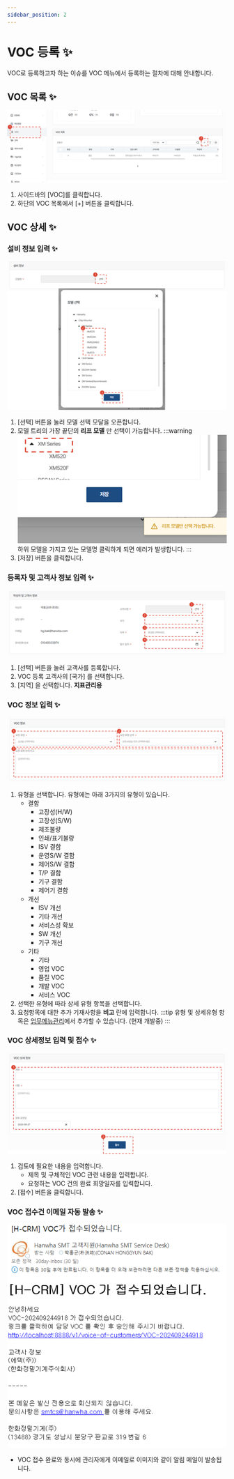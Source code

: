 ```yaml
---
sidebar_position: 2
---
```


# VOC 등록 ✨

VOC로 등록하고자 하는 이슈를 VOC 메뉴에서 등록하는 절차에 대해 안내합니다.

## VOC 목록 ✨

![001](./img/001.png)

1. 사이드바의 [VOC]를 클릭합니다.
2. 하단의 VOC 목록에서 [+] 버튼을 클릭합니다.

## VOC 상세 ✨

### 설비 정보 입력 ✨

![002](./img/002.png)

1. [선택] 버튼을 눌러 모델 선택 모달을 오픈합니다.
1. 모델 트리의 가장 끝단의 **리프 모델** 만 선택이 가능합니다.
    :::warning
    ![003](./img/003.png) <br />
    하위 모델을 가지고 있는 모델명 클릭하게 되면 에러가 발생합니다.
    :::
1. [저장] 버튼을 클릭합니다.

### 등록자 및 고객사 정보 입력 ✨

![004](./img/004.png) 

1. [선택] 버튼을 눌러 고객사를 등록합니다.
1. VOC 등록 고객사의 [국가] 를 선택합니다.
1. [지역] 을 선택합니다. **지표관리용**

### VOC 정보 입력 ✨

![005](./img/005.png) 

1. 유형을 선택합니다. 유형에는 아래 3가지의 유형이 있습니다.
    - 결함
        - 고장성(H/W)
        - 고장성(S/W)
        - 제조불량
        - 인쇄/표기불량
        - ISV 결함
        - 운영S/W 결함
        - 제어S/W 결함
        - T/P 결함
        - 기구 결함
        - 제어기 결함
    - 개선
        - ISV 개선
        - 기타 개선
        - 서비스성 확보
        - SW 개선
        - 기구 개선
    - 기타
        - 기타
        - 영업 VOC
        - 품질 VOC
        - 개발 VOC
        - 서비스 VOC
1. 선택한 유형에 따라 상세 유형 항목을 선택합니다.
1. 요청항목에 대한 추가 기재사항을 **비고** 란에 입력합니다.
:::tip
유형 및 상세유형 항목은 [업무메뉴관리](../tutorial-12-system-management/01-task-manage.md)에서 추가할 수 있습니다. (현재 개발중)
:::

### VOC 상세정보 입력 및 접수 ✨

![006](./img/006.png) 

1. 검토에 필요한 내용을 입력합니다.
    - 제목 및 구체적인 VOC 관련 내용을 입력합니다.
    - 요청하는 VOC 건의 완료 희망일자를 입력합니다.
1. [접수] 버튼을 클릭합니다.

### VOC 접수건 이메일 자동 발송 ✨

![007](./img/007.png) 

- VOC 접수 완료와 동시에 관리자에게 이메일로 이미지와 같이 알림 메일이 발송됩니다.